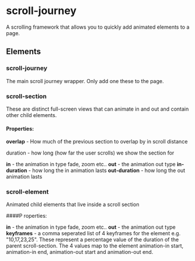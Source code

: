 # scroll-journey

A scrolling framework that allows you to quickly add animated elements to a page.

## Elements

### scroll-journey

The main scroll journey wrapper. Only add one these to the page.

### scroll-section

These are distinct full-screen views that can animate in and out and contain other child elements.

#### Properties:

**overlap** - How much of the previous section to overlap by in scroll distance

duration - how long (how far the user scrolls) we show the section for

**in** - the animation in type fade, zoom etc..
**out** - the animation out type
**in-duration** - how long the in animation lasts
**out-duration** - how long the out animation lasts

### scroll-element

Animated child elements that live inside a scroll section

####P roperties:

**in** - the animation in type fade, zoom etc..
**out** - the animation out type
**keyframes** - a comma seperated list of 4 keyframes for the element e.g. "10,17,23,25". These represent a percentage value of the duration of the parent scroll-section. The 4 values map to the element animation-in start, animation-in end, animation-out start and animation-out end.
